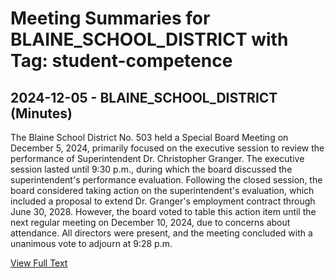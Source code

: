 # Meeting Summaries for BLAINE_SCHOOL_DISTRICT with Tag: student-competence

## 2024-12-05 - BLAINE_SCHOOL_DISTRICT (Minutes)

The Blaine School District No. 503 held a Special Board Meeting on December 5, 2024, primarily focused on the executive session to review the performance of Superintendent Dr. Christopher Granger. The executive session lasted until 9:30 p.m., during which the board discussed the superintendent's performance evaluation. Following the closed session, the board considered taking action on the superintendent's evaluation, which included a proposal to extend Dr. Granger's employment contract through June 30, 2028. However, the board voted to table this action item until the next regular meeting on December 10, 2024, due to concerns about attendance. All directors were present, and the meeting concluded with a unanimous vote to adjourn at 9:28 p.m.

[View Full Text](https://raw.githubusercontent.com/VoronoiPerspectives/WashingtonStateSchoolBoardExplorer/refs/heads/main/data/countries/usa/states/wa/counties/whatcom/school_boards/blaine_school_district/2024/2024-12-05-minutes.txt)


